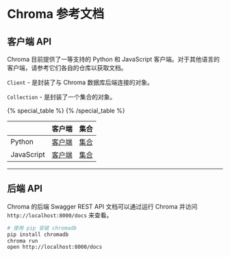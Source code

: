 # Chroma 参考文档

## 客户端 API

Chroma 目前提供了一等支持的 Python 和 JavaScript 客户端。对于其他语言的客户端，请参考它们各自的仓库以获取文档。

`Client` - 是封装了与 Chroma 数据库后端连接的对象。

`Collection` - 是封装了一个集合的对象。

{% special_table %}
{% /special_table %}

|              | 客户端                | 集合                        |
|--------------|-----------------------|----------------------------|
| Python | [客户端](./python/client) | [集合](./python/collection) |
| JavaScript | [客户端](./js/client) | [集合](./js/collection)  |

***

## 后端 API

Chroma 的后端 Swagger REST API 文档可以通过运行 Chroma 并访问 `http://localhost:8000/docs` 来查看。

```bash
# 使用 pip 安装 chromadb
pip install chromadb
chroma run
open http://localhost:8000/docs
```